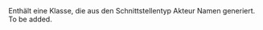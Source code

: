 <Namespace Name="Microsoft.ServiceFabric.Actors.Generator">
  <Docs>
    <summary>Enthält eine Klasse, die aus den Schnittstellentyp Akteur Namen generiert.</summary> 
    <remarks>To be added.</remarks>
  </Docs>
</Namespace>
